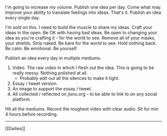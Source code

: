 I'm going to increase my volume. Publish one idea per day. Come what may. Improve your ability to translate feelings into ideas. That's it. Publish an idea every single day.

I'm sold on this. I need to build the muscle to share my ideas. Craft your ideas in the open. Be OK with having bad ideas. Be open to changing your idea as you're crafting it - for the world to see. Remove all of your masks, your shields. Strip naked. Be bare for the world to see. Hold nothing back. Be calm. Be emotional. Be yourself.

Publish an idea every day in multiple mediums.
1. Video. The raw video in which I flesh out the idea. This is going to be really messy. Nothing polished at all.
	- Probably edit out all the silences to make it tight.
2. Essay / tweet version.
3. An image to support the essay / tweet.
4. All collected / reflected on jisnu.org - to be able to link to on any social platform.

Hit all the mediums.
Record the roughest video with clear audio.
Sit for min 4 hours before recording.

---

[[Dailies]]